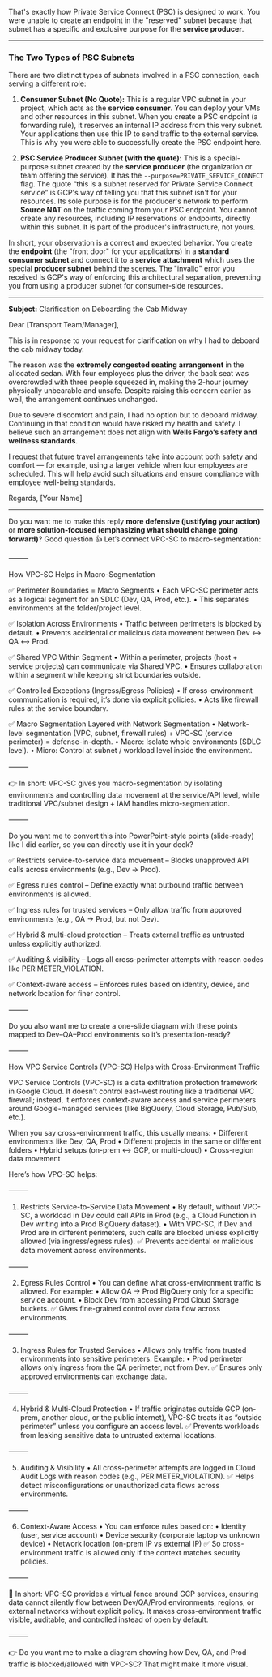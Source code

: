 That's exactly how Private Service Connect (PSC) is designed to work. You were unable to create an endpoint in the "reserved" subnet because that subnet has a specific and exclusive purpose for the **service producer**.

---

### The Two Types of PSC Subnets

There are two distinct types of subnets involved in a PSC connection, each serving a different role:

1.  **Consumer Subnet (No Quote):** This is a regular VPC subnet in your project, which acts as the **service consumer**. You can deploy your VMs and other resources in this subnet. When you create a PSC endpoint (a forwarding rule), it reserves an internal IP address from this very subnet. Your applications then use this IP to send traffic to the external service. This is why you were able to successfully create the PSC endpoint here.

2.  **PSC Service Producer Subnet (with the quote):** This is a special-purpose subnet created by the **service producer** (the organization or team offering the service). It has the `--purpose=PRIVATE_SERVICE_CONNECT` flag. The quote “this is a subnet reserved for Private Service Connect service” is GCP's way of telling you that this subnet isn't for your resources. Its sole purpose is for the producer's network to perform **Source NAT** on the traffic coming from your PSC endpoint. You cannot create any resources, including IP reservations or endpoints, directly within this subnet. It is part of the producer's infrastructure, not yours.

In short, your observation is a correct and expected behavior. You create the **endpoint** (the "front door" for your applications) in a **standard consumer subnet** and connect it to a **service attachment** which uses the special **producer subnet** behind the scenes. The "invalid" error you received is GCP's way of enforcing this architectural separation, preventing you from using a producer subnet for consumer-side resources.

---

**Subject:** Clarification on Deboarding the Cab Midway

Dear \[Transport Team/Manager],

This is in response to your request for clarification on why I had to deboard the cab midway today.

The reason was the **extremely congested seating arrangement** in the allocated sedan. With four employees plus the driver, the back seat was overcrowded with three people squeezed in, making the 2-hour journey physically unbearable and unsafe. Despite raising this concern earlier as well, the arrangement continues unchanged.

Due to severe discomfort and pain, I had no option but to deboard midway. Continuing in that condition would have risked my health and safety. I believe such an arrangement does not align with **Wells Fargo’s safety and wellness standards**.

I request that future travel arrangements take into account both safety and comfort — for example, using a larger vehicle when four employees are scheduled. This will help avoid such situations and ensure compliance with employee well-being standards.

Regards,
\[Your Name]

---

Do you want me to make this reply **more defensive (justifying your action)** or **more solution-focused (emphasizing what should change going forward)**?
Good question 👍 Let’s connect VPC-SC to macro-segmentation:

⸻

How VPC-SC Helps in Macro-Segmentation

✅ Perimeter Boundaries = Macro Segments
	•	Each VPC-SC perimeter acts as a logical segment for an SDLC (Dev, QA, Prod, etc.).
	•	This separates environments at the folder/project level.

✅ Isolation Across Environments
	•	Traffic between perimeters is blocked by default.
	•	Prevents accidental or malicious data movement between Dev ↔ QA ↔ Prod.

✅ Shared VPC Within Segment
	•	Within a perimeter, projects (host + service projects) can communicate via Shared VPC.
	•	Ensures collaboration within a segment while keeping strict boundaries outside.

✅ Controlled Exceptions (Ingress/Egress Policies)
	•	If cross-environment communication is required, it’s done via explicit policies.
	•	Acts like firewall rules at the service boundary.

✅ Macro Segmentation Layered with Network Segmentation
	•	Network-level segmentation (VPC, subnet, firewall rules) + VPC-SC (service perimeter) = defense-in-depth.
	•	Macro: Isolate whole environments (SDLC level).
	•	Micro: Control at subnet / workload level inside the environment.

⸻

👉 In short:
VPC-SC gives you macro-segmentation by isolating environments and controlling data movement at the service/API level, while traditional VPC/subnet design + IAM handles micro-segmentation.

⸻

Do you want me to convert this into PowerPoint-style points (slide-ready) like I did earlier, so you can directly use it in your deck?

✅ Restricts service-to-service data movement – Blocks unapproved API calls across environments (e.g., Dev → Prod).

✅ Egress rules control – Define exactly what outbound traffic between environments is allowed.

✅ Ingress rules for trusted services – Only allow traffic from approved environments (e.g., QA → Prod, but not Dev).

✅ Hybrid & multi-cloud protection – Treats external traffic as untrusted unless explicitly authorized.

✅ Auditing & visibility – Logs all cross-perimeter attempts with reason codes like PERIMETER_VIOLATION.

✅ Context-aware access – Enforces rules based on identity, device, and network location for finer control.

⸻

Do you also want me to create a one-slide diagram with these points mapped to Dev–QA–Prod environments so it’s presentation-ready?

⸻

How VPC Service Controls (VPC-SC) Helps with Cross-Environment Traffic

VPC Service Controls (VPC-SC) is a data exfiltration protection framework in Google Cloud. It doesn’t control east-west routing like a traditional VPC firewall; instead, it enforces context-aware access and service perimeters around Google-managed services (like BigQuery, Cloud Storage, Pub/Sub, etc.).

When you say cross-environment traffic, this usually means:
	•	Different environments like Dev, QA, Prod
	•	Different projects in the same or different folders
	•	Hybrid setups (on-prem ↔ GCP, or multi-cloud)
	•	Cross-region data movement

Here’s how VPC-SC helps:

⸻

1. Restricts Service-to-Service Data Movement
	•	By default, without VPC-SC, a workload in Dev could call APIs in Prod (e.g., a Cloud Function in Dev writing into a Prod BigQuery dataset).
	•	With VPC-SC, if Dev and Prod are in different perimeters, such calls are blocked unless explicitly allowed (via ingress/egress rules).
✅ Prevents accidental or malicious data movement across environments.

⸻

2. Egress Rules Control
	•	You can define what cross-environment traffic is allowed.
For example:
	•	Allow QA → Prod BigQuery only for a specific service account.
	•	Block Dev from accessing Prod Cloud Storage buckets.
✅ Gives fine-grained control over data flow across environments.

⸻

3. Ingress Rules for Trusted Services
	•	Allows only traffic from trusted environments into sensitive perimeters.
Example:
	•	Prod perimeter allows only ingress from the QA perimeter, not from Dev.
✅ Ensures only approved environments can exchange data.

⸻

4. Hybrid & Multi-Cloud Protection
	•	If traffic originates outside GCP (on-prem, another cloud, or the public internet), VPC-SC treats it as “outside perimeter” unless you configure an access level.
✅ Prevents workloads from leaking sensitive data to untrusted external locations.

⸻

5. Auditing & Visibility
	•	All cross-perimeter attempts are logged in Cloud Audit Logs with reason codes (e.g., PERIMETER_VIOLATION).
✅ Helps detect misconfigurations or unauthorized data flows across environments.

⸻

6. Context-Aware Access
	•	You can enforce rules based on:
	•	Identity (user, service account)
	•	Device security (corporate laptop vs unknown device)
	•	Network location (on-prem IP vs external IP)
✅ So cross-environment traffic is allowed only if the context matches security policies.

⸻

🔑 In short:
VPC-SC provides a virtual fence around GCP services, ensuring data cannot silently flow between Dev/QA/Prod environments, regions, or external networks without explicit policy. It makes cross-environment traffic visible, auditable, and controlled instead of open by default.

⸻

👉 Do you want me to make a diagram showing how Dev, QA, and Prod traffic is blocked/allowed with VPC-SC? That might make it more visual.

